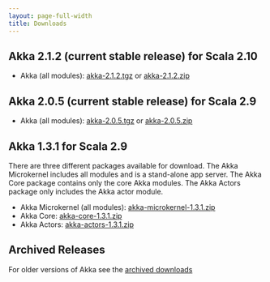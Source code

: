 ```yaml
---
layout: page-full-width
title: Downloads
---
```


## Akka 2.1.2 (current stable release) for Scala 2.10

* Akka (all modules): [akka-2.1.2.tgz](http://download.akka.io/downloads/akka-2.1.2.tgz) or [akka-2.1.2.zip](http://download.akka.io/downloads/akka-2.1.2.zip)

## Akka 2.0.5 (current stable release) for Scala 2.9

* Akka (all modules): [akka-2.0.5.tgz](http://download.akka.io/downloads/akka-2.0.5.tgz) or [akka-2.0.5.zip](http://download.akka.io/downloads/akka-2.0.5.zip)

## Akka 1.3.1 for Scala 2.9

There are three different packages available for download. The Akka Microkernel includes all modules and is a stand-alone app server. The Akka Core package contains only the core Akka modules. The Akka Actors package only includes the Akka actor module.

* Akka Microkernel (all modules): [akka-microkernel-1.3.1.zip](http://download.akka.io/downloads/akka-microkernel-1.3.1.zip)
* Akka Core: [akka-core-1.3.1.zip](http://download.akka.io/downloads/akka-core-1.3.1.zip)
* Akka Actors: [akka-actors-1.3.1.zip](http://download.akka.io/downloads/akka-actors-1.3.1.zip)


## Archived Releases

For older versions of Akka see the [archived downloads](http://download.akka.io/downloads/archive)
